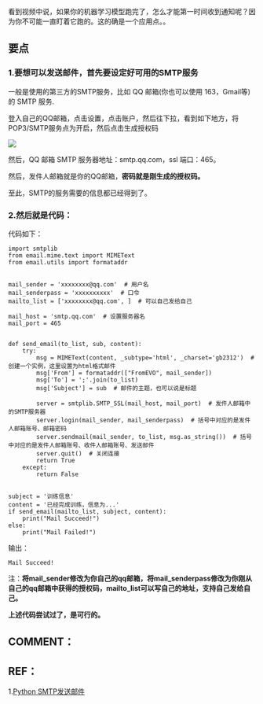 

看到视频中说，如果你的机器学习模型跑完了，怎么才能第一时间收到通知呢？因为你不可能一直盯着它跑的。这的确是一个应用点。。


## 要点




### 1.要想可以发送邮件，首先要设定好可用的SMTP服务


一般是使用的第三方的SMTP服务，比如 QQ 邮箱(你也可以使用 163，Gmail等)的 SMTP 服务.

登入自己的QQ邮箱，点击设置，点击账户，然后往下拉，看到如下地方，将POP3/SMTP服务点为开启，然后点击生成授权码


![](http://106.15.37.116/wp-content/uploads/2018/03/img_5ab4f6318ec61.png)


然后，QQ 邮箱 SMTP 服务器地址：smtp.qq.com，ssl 端口：465。

然后，发件人邮箱就是你的QQ邮箱，**密码就是刚生成的授权码。**

至此，SMTP的服务需要的信息都已经得到了。


### 2.然后就是代码：


代码如下：


    import smtplib
    from email.mime.text import MIMEText
    from email.utils import formataddr


    mail_sender = 'xxxxxxxx@qq.com'  # 用户名
    mail_senderpass = 'xxxxxxxxxx'  # 口令
    mailto_list = ['xxxxxxxx@qq.com', ]  # 可以自己发给自己

    mail_host = 'smtp.qq.com'  # 设置服务器名
    mail_port = 465


    def send_email(to_list, sub, content):
        try:
            msg = MIMEText(content, _subtype='html', _charset='gb2312')  # 创建一个实例，这里设置为html格式邮件
            msg['From'] = formataddr(["FromEVO", mail_sender])
            msg['To'] = ';'.join(to_list)
            msg['Subject'] = sub  # 邮件的主题，也可以说是标题

            server = smtplib.SMTP_SSL(mail_host, mail_port)  # 发件人邮箱中的SMTP服务器
            server.login(mail_sender, mail_senderpass)  # 括号中对应的是发件人邮箱账号、邮箱密码
            server.sendmail(mail_sender, to_list, msg.as_string())  # 括号中对应的是发件人邮箱账号、收件人邮箱账号、发送邮件
            server.quit()  # 关闭连接
            return True
        except:
            return False


    subject = '训练信息'
    content = '已经完成训练，信息为...'
    if send_email(mailto_list, subject, content):
        print("Mail Succeed!")
    else:
        print("Mail Failed!")


输出：


    Mail Succeed!


注：**将mail_sender修改为你自己的qq邮箱，将mail_senderpass修改为你刚从自己的qq邮箱中获得的授权码，mailto_list可以写自己的地址，支持自己发给自己。**

**上述代码尝试过了，是可行的。**


## COMMENT：





## REF：


1.[Python SMTP发送邮件](http://www.runoob.com/python/python-email.html)
